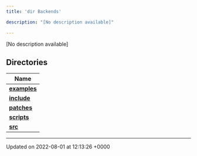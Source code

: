 ```yaml
---
title: 'dir Backends'

description: "[No description available]"

---
```







[No description available]

## Directories

| Name           |
| -------------- |
| **[examples](/documentation/code/files/dir_fd42a26dfd45720795ea78af8b797244/#dir-examples)**  |
| **[include](/documentation/code/files/dir_fff6544e2674f6c237f54e08cc1ccab4/#dir-include)**  |
| **[patches](/documentation/code/files/dir_ce9c4c189a44d94cd4ce7dd1c6bca64b/#dir-patches)**  |
| **[scripts](/documentation/code/files/dir_844c768eef53abfe888ab2eb544709b6/#dir-scripts)**  |
| **[src](/documentation/code/files/dir_01bedd8e8802aa37dbcedab696961d56/#dir-src)**  |






-------------------------------

Updated on 2022-08-01 at 12:13:26 +0000
